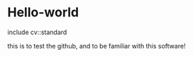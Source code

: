 Hello-world
===========

include cv::standard

this is to test the github, and to be familiar with this software!
